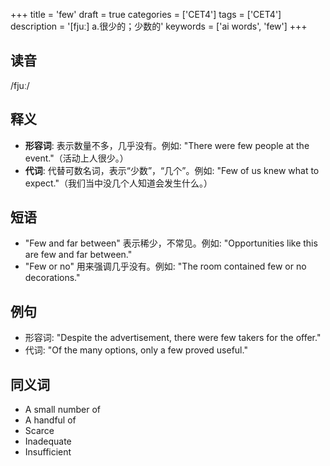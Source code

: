 +++
title = 'few'
draft = true
categories = ['CET4']
tags = ['CET4']
description = '[fjuː] a.很少的；少数的'
keywords = ['ai words', 'few']
+++

## 读音
/fjuː/

## 释义
- **形容词**: 表示数量不多，几乎没有。例如: "There were few people at the event."（活动上人很少。）
- **代词**: 代替可数名词，表示“少数”，“几个”。例如: "Few of us knew what to expect."（我们当中没几个人知道会发生什么。）

## 短语
- "Few and far between" 表示稀少，不常见。例如: "Opportunities like this are few and far between."
- "Few or no" 用来强调几乎没有。例如: "The room contained few or no decorations."

## 例句
- 形容词: "Despite the advertisement, there were few takers for the offer."
- 代词: "Of the many options, only a few proved useful."

## 同义词
- A small number of
- A handful of
- Scarce
- Inadequate
- Insufficient
